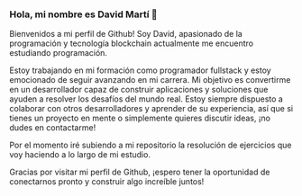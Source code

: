 ### Hola, mi nombre es David Martí 👋

Bienvenidos a mi perfil de Github! Soy David, apasionado de la programación y tecnología blockchain actualmente me encuentro estudiando programación.

Estoy trabajando en mi formación como programador fullstack y estoy emocionado de seguir avanzando en mi carrera. Mi objetivo es convertirme  en un desarrollador capaz de construir aplicaciones y soluciones que ayuden a resolver los desafíos del mundo real. Estoy siempre dispuesto a colaborar con otros desarrolladores y aprender de su experiencia, así que si tienes un proyecto en mente o simplemente quieres discutir ideas, ¡no dudes en contactarme!

Por el momento iré subiendo a mi repositorio la resolución de ejercicios que voy haciendo a lo largo de mi estudio.

Gracias por visitar mi perfil de Github, ¡espero tener la oportunidad de conectarnos pronto y construir algo increíble juntos!
